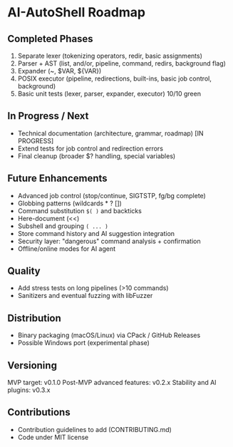 # AI-AutoShell Roadmap

## Completed Phases

1. Separate lexer (tokenizing operators, redir, basic assignments)
2. Parser + AST (list, and/or, pipeline, command, redirs, background flag)
3. Expander (~, $VAR, ${VAR})
4. POSIX executor (pipeline, redirections, built-ins, basic job control, background)
5. Basic unit tests (lexer, parser, expander, executor) 10/10 green

## In Progress / Next

- Technical documentation (architecture, grammar, roadmap) [IN PROGRESS]
- Extend tests for job control and redirection errors
- Final cleanup (broader $? handling, special variables)

## Future Enhancements

- Advanced job control (stop/continue, SIGTSTP, fg/bg complete)
- Globbing patterns (wildcards \* ? [])
- Command substitution `$( )` and backticks
- Here-document (<<)
- Subshell and grouping `( ... )`
- Store command history and AI suggestion integration
- Security layer: "dangerous" command analysis + confirmation
- Offline/online modes for AI agent

## Quality

- Add stress tests on long pipelines (>10 commands)
- Sanitizers and eventual fuzzing with libFuzzer

## Distribution

- Binary packaging (macOS/Linux) via CPack / GitHub Releases
- Possible Windows port (experimental phase)

## Versioning

MVP target: v0.1.0
Post-MVP advanced features: v0.2.x
Stability and AI plugins: v0.3.x

## Contributions

- Contribution guidelines to add (CONTRIBUTING.md)
- Code under MIT license

